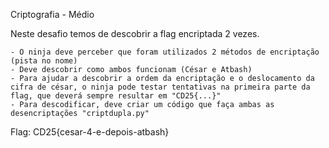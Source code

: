 Criptografia - Médio

Neste desafio temos de descobrir a flag encriptada 2 vezes.

    - O ninja deve perceber que foram utilizados 2 métodos de encriptação (pista no nome)
    - Deve descobrir como ambos funcionam (César e Atbash)
    - Para ajudar a descobrir a ordem da encriptação e o deslocamento da cifra de césar, o ninja pode testar tentativas na primeira parte da flag, que deverá sempre resultar em "CD25{...}"
    - Para descodificar, deve criar um código que faça ambas as desencriptações "criptdupla.py"

Flag: CD25{cesar-4-e-depois-atbash}
